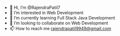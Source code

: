 - 👋 Hi, I’m @RajendraPatil7
- 👀 I’m interested in Web Development
- 🌱 I’m currently learning Full Stack Java Development
- 💞️ I’m looking to collaborate on Web Development
- 📫 How to reach me rajendrapatil9949@gmail.com

<!---
RajendraPatil7/RajendraPatil7 is a ✨ special ✨ repository because its `README.md` (this file) appears on your GitHub profile.
You can click the Preview link to take a look at your changes.
--->
